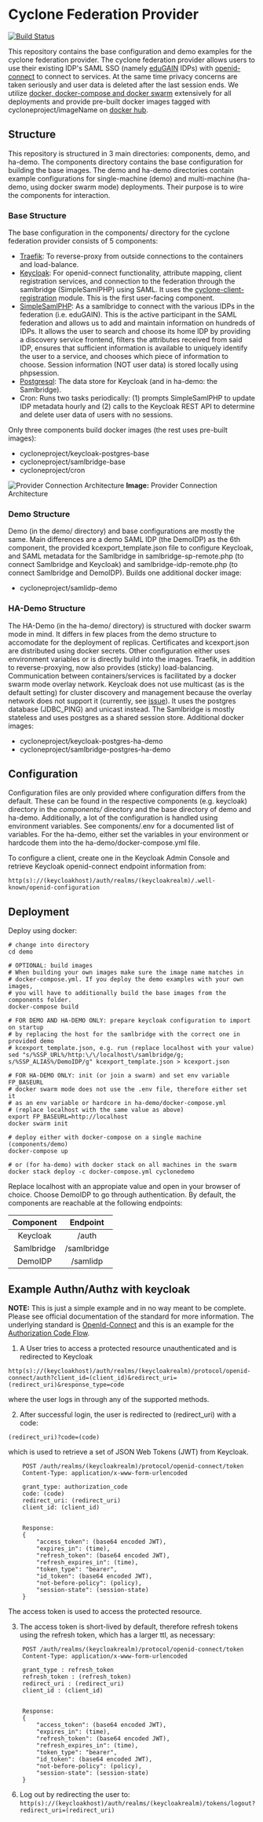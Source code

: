 Cyclone Federation Provider
===========================
[![Build Status](https://travis-ci.org/cyclone-project/cyclone-federation-provider.svg?branch=master)](https://travis-ci.org/cyclone-project/cyclone-federation-provider)

This repository contains the base configuration and demo examples for the cyclone federation provider. The cyclone federation provider allows users to use their existing IDP's SAML SSO (namely [eduGAIN](https://edugain.org) IDPs) with [openid-connect](https://openid.net/connect/) to connect to services. At the same time privacy concerns are taken seriously and user data is deleted after the last session ends. We utilize [docker, docker-compose and docker swarm](https://www.docker.com) extensively for all deployments and provide pre-built docker images tagged with cycloneproject/imageName on [docker hub](https://hub.docker.com).

## Structure
This repository is structured in 3 main directories: components, demo, and ha-demo. The components directory contains the base configuration for building the base images. The demo and ha-demo directories contain example configurations for single-machine (demo) and multi-machine (ha-demo, using docker swarm mode) deployments. Their purpose is to wire the components for interaction.

### Base Structure

The base configuration in the components/ directory for the cyclone federation provider consists of 5 components:

  - [Traefik](https://traefik.io): To reverse-proxy from outside connections to the containers and load-balance.
  - [Keycloak](http://keycloak.org): For openid-connect functionality, attribute mapping, client registration services, and connection to the federation through the samlbridge (SimpleSamlPHP) using SAML. It uses the [cyclone-client-registration](https://github.com/cyclone-project/cyclone-client-registration) module.
  This is the first user-facing component.
  - [SimpleSamlPHP](https://simplesamlphp.org): As a samlbridge to connect with the various IDPs in the federation (i.e. eduGAIN). This is the active participant in the SAML federation and allows us to add and maintain information on hundreds of IDPs. It allows the user to search and choose its home IDP by providing a discovery service frontend, filters the attributes received from said IDP, ensures that sufficient information is available to uniquely identify the user to a service, and chooses which piece of information to choose. Session information (NOT user data) is stored locally using phpsession.
  - [Postgresql](https://postgresql.org): The data store for Keycloak (and in ha-demo: the Samlbridge).
  - Cron: Runs two tasks periodically: (1) prompts SimpleSamlPHP to update IDP metadata hourly and (2) calls to the Keycloak REST API to determine and delete user data of users with no sessions.

Only three components build docker images (the rest uses pre-built images):

  - cycloneproject/keycloak-postgres-base
  - cycloneproject/samlbridge-base
  - cycloneproject/cron

![Provider Connection Architecture](docs/cyclone-diagram.png)
__Image:__ Provider Connection Architecture

### Demo Structure

Demo (in the demo/ directory) and base configurations are mostly the same. Main differences are a demo SAML IDP (the DemoIDP) as the 6th component, the provided kcexport_template.json file to configure Keycloak, and SAML metadata for the Samlbridge in samlbridge-sp-remote.php (to connect Samlbridge and Keycloak) and samlbridge-idp-remote.php (to connect Samlbridge and DemoIDP). Builds one additional docker image:

 - cycloneproject/samlidp-demo

### HA-Demo Structure

The HA-Demo (in the ha-demo/ directory) is structured with docker swarm mode in mind. It differs in few places from the demo structure to accomodate for the deployment of replicas. Certificates and kcexport.json are distributed using docker secrets. Other configuration either uses environment variables or is directly build into the images. Traefik, in addition to reverse-proxying, now also provides (sticky) load-balancing. Communication between containers/services is facilitated by a docker swarm mode overlay network. Keycloak does not use multicast (as is the default setting) for cluster discovery and management because the overlay network does not support it (currently, see [issue](https://github.com/docker/libnetwork/issues/552)). It uses the postgres database (JDBC_PING) and unicast instead. The Samlbridge is mostly stateless and uses postgres as a shared session store. Additional docker images:

  - cycloneproject/keycloak-postgres-ha-demo
  - cycloneproject/samlbridge-postgres-ha-demo

## Configuration
Configuration files are only provided where configuration differs from the default. These can be found in the respective components (e.g. keycloak) directory in the _components/_ directory and the base directory of demo and ha-demo. Additionally, a lot of the configuration is handled using environment variables. See components/.env for a documented list of variables. For the ha-demo, either set the variables in your environment or hardcode them into the ha-demo/docker-compose.yml file.

To configure a client, create one in the Keycloak Admin Console and retrieve Keycloak openid-connect endpoint information from:
```shell
http(s)://(keycloakhost)/auth/realms/(keycloakrealm)/.well-known/openid-configuration
```

## Deployment
Deploy using docker:
```shell
# change into directory
cd demo

# OPTIONAL: build images
# When building your own images make sure the image name matches in
# docker-compose.yml. If you deploy the demo examples with your own images,
# you will have to additionally build the base images from the components folder.
docker-compose build

# FOR DEMO AND HA-DEMO ONLY: prepare keycloak configuration to import on startup
# by replacing the host for the samlbridge with the correct one in provided demo
# kcexport_template.json, e.g. run (replace localhost with your value)
sed "s/%SSP_URL%/http:\/\/localhost\/samlbridge/g; s/%SSP_ALIAS%/DemoIDP/g" kcexport_template.json > kcexport.json

# FOR HA-DEMO ONLY: init (or join a swarm) and set env variable FP_BASEURL
# docker swarm mode does not use the .env file, therefore either set it
# as an env variable or hardcore in ha-demo/docker-compose.yml
# (replace localhost with the same value as above)
export FP_BASEURL=http://localhost
docker swarm init

# deploy either with docker-compose on a single machine (components/demo)
docker-compose up

# or (for ha-demo) with docker stack on all machines in the swarm
docker stack deploy -c docker-compose.yml cyclonedemo
```

Replace localhost with an appropiate value and open in your browser of choice. Choose DemoIDP to go through authentication. By default, the components are reachable at the following endpoints:

| Component  | Endpoint    |
|:----------:|:-----------:|
| Keycloak   | /auth       |
| Samlbridge | /samlbridge |
| DemoIDP    | /samlidp    |

## Example Authn/Authz with keycloak

__NOTE:__ This is just a simple example and in no way meant to be complete. Please see official documentation of the standard for more information. The underlying standard is [OpenId-Connect](http://openid.net/connect/) and this is an example for the [Authorization Code Flow](http://openid.net/specs/openid-connect-core-1_0.html#CodeFlowAuth).

1. A User tries to access a protected resource unauthenticated and is redirected to Keycloak
```
http(s)://(keycloakhost)/auth/realms/(keycloakrealm)/protocol/openid-connect/auth?client_id=(client_id)&redirect_uri=(redirect_uri)&response_type=code
```
where the user logs in through any of the supported methods.

2. After successful login, the user is redirected to (redirect_uri) with a code:
```
(redirect_uri)?code=(code)
```
which is used to retrieve a set of JSON Web Tokens (JWT) from Keycloak.
```http
    POST /auth/realms/(keycloakrealm)/protocol/openid-connect/token
    Content-Type: application/x-www-form-urlencoded

    grant_type: authorization_code
    code: (code)
    redirect_uri: (redirect_uri)
    client_id: (client_id)


    Response:
    {
        "access_token": (base64 encoded JWT),
        "expires_in": (time),
        "refresh_token": (base64 encoded JWT),
        "refresh_expires_in": (time),
        "token_type": "bearer",
        "id_token": (base64 encoded JWT),
        "not-before-policy": (policy),
        "session-state": (session-state)
    }
```
The access token is used to access the protected resource.

3. The access token is short-lived by default, therefore refresh tokens using the refresh token, which has a larger ttl, as necessary:
```http
    POST /auth/realms/(keycloakrealm)/protocol/openid-connect/token
    Content-Type: application/x-www-form-urlencoded

    grant_type : refresh_token
    refresh_token : (refresh_token)
    redirect_uri : (redirect_uri)
    client_id : (client_id)


    Response:
    {
        "access_token": (base64 encoded JWT),
        "expires_in": (time),
        "refresh_token": (base64 encoded JWT),
        "refresh_expires_in": (time),
        "token_type": "bearer",
        "id_token": (base64 encoded JWT),
        "not-before-policy": (policy),
        "session-state": (session-state)
    }
```

6. Log out by redirecting the user to: `http(s)://(keycloakhost)/auth/realms/(keycloakrealm)/tokens/logout?redirect_uri=(redirect_uri)`

